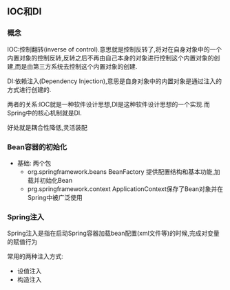 ## IOC和DI

### 概念

IOC:控制翻转(inverse of control).意思就是控制反转了,将对在自身对象中的一个内置对象的控制反转,反转之后不再由自己本身的对象进行控制这个内置对象的创建,而是由第三方系统去控制这个内置对象的创建.

DI:依赖注入(Dependency Injection),意思是自身对象中的内置对象是通过注入的方式进行创建的.

两者的关系:IOC就是一种软件设计思想,DI是这种软件设计思想的一个实现.而Spring中的核心机制就是DI.

好处就是耦合性降低,灵活装配

### Bean容器的初始化
+ 基础: 两个包
    + org.springframework.beans
        BeanFactory 提供配置结构和基本功能,加载并初始化Bean
    + prg.springframework.context
        ApplicationContext保存了Bean对象并在Spring中被广泛使用

### Spring注入
Spring注入是指在启动Spring容器加载bean配置(xml文件等)的时候,完成对变量的赋值行为

常用的两种注入方式:
+ 设值注入
+ 构造注入


